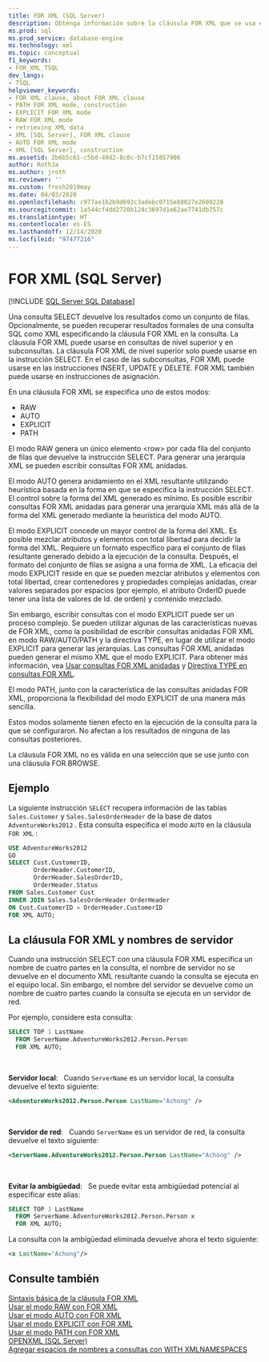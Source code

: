 ```yaml
---
title: FOR XML (SQL Server)
description: Obtenga información sobre la cláusula FOR XML que se usa en las consultas SQL para recuperar resultados como XML.
ms.prod: sql
ms.prod_service: database-engine
ms.technology: xml
ms.topic: conceptual
f1_keywords:
- FOR_XML_TSQL
dev_langs:
- TSQL
helpviewer_keywords:
- FOR XML clause, about FOR XML clause
- PATH FOR XML mode, construction
- EXPLICIT FOR XML mode
- RAW FOR XML mode
- retrieving XML data
- XML [SQL Server], FOR XML clause
- AUTO FOR XML mode
- XML [SQL Server], construction
ms.assetid: 2b6b5c61-c5bd-49d2-8c0c-b7cf15857906
author: RothJa
ms.author: jroth
ms.reviewer: ''
ms.custom: fresh2019may
ms.date: 04/03/2020
ms.openlocfilehash: c977ae1b2b9d692c3adebc0715e88027e2609228
ms.sourcegitcommit: 1a544cf4dd2720b124c3697d1e62ae7741db757c
ms.translationtype: HT
ms.contentlocale: es-ES
ms.lasthandoff: 12/14/2020
ms.locfileid: "97477216"
---
```

# <a name="for-xml-sql-server"></a>FOR XML (SQL Server)

[!INCLUDE [SQL Server SQL Database](../../includes/applies-to-version/sql-asdb.md)]

Una consulta SELECT devuelve los resultados como un conjunto de filas. Opcionalmente, se pueden recuperar resultados formales de una consulta SQL como XML especificando la cláusula FOR XML en la consulta. La cláusula FOR XML puede usarse en consultas de nivel superior y en subconsultas. La cláusula FOR XML de nivel superior solo puede usarse en la instrucción SELECT. En el caso de las subconsultas, FOR XML puede usarse en las instrucciones INSERT, UPDATE y DELETE. FOR XML también puede usarse en instrucciones de asignación.

En una cláusula FOR XML se especifica uno de estos modos:

- RAW
- AUTO
- EXPLICIT
- PATH

El modo RAW genera un único elemento \<row> por cada fila del conjunto de filas que devuelve la instrucción SELECT. Para generar una jerarquía XML se pueden escribir consultas FOR XML anidadas.

El modo AUTO genera anidamiento en el XML resultante utilizando heurística basada en la forma en que se especifica la instrucción SELECT. El control sobre la forma del XML generado es mínimo. Es posible escribir consultas FOR XML anidadas para generar una jerarquía XML más allá de la forma del XML generado mediante la heurística del modo AUTO.

El modo EXPLICIT concede un mayor control de la forma del XML. Es posible mezclar atributos y elementos con total libertad para decidir la forma del XML. Requiere un formato específico para el conjunto de filas resultante generado debido a la ejecución de la consulta. Después, el formato del conjunto de filas se asigna a una forma de XML. La eficacia del modo EXPLICIT reside en que se pueden mezclar atributos y elementos con total libertad, crear contenedores y propiedades complejas anidadas, crear valores separados por espacios (por ejemplo, el atributo OrderID puede tener una lista de valores de Id. de orden) y contenido mezclado.

Sin embargo, escribir consultas con el modo EXPLICIT puede ser un proceso complejo. Se pueden utilizar algunas de las características nuevas de FOR XML, como la posibilidad de escribir consultas anidadas FOR XML en modo RAW/AUTO/PATH y la directiva TYPE, en lugar de utilizar el modo EXPLICIT para generar las jerarquías. Las consultas FOR XML anidadas pueden generar el mismo XML que el modo EXPLICIT. Para obtener más información, vea [Usar consultas FOR XML anidadas](../../relational-databases/xml/use-nested-for-xml-queries.md) y [Directiva TYPE en consultas FOR XML](../../relational-databases/xml/type-directive-in-for-xml-queries.md).

El modo PATH, junto con la característica de las consultas anidadas FOR XML, proporciona la flexibilidad del modo EXPLICIT de una manera más sencilla.

Estos modos solamente tienen efecto en la ejecución de la consulta para la que se configuraron. No afectan a los resultados de ninguna de las consultas posteriores.

La cláusula FOR XML no es válida en una selección que se use junto con una cláusula FOR BROWSE.

## <a name="example"></a>Ejemplo

La siguiente instrucción `SELECT` recupera información de las tablas `Sales.Customer` y `Sales.SalesOrderHeader` de la base de datos `AdventureWorks2012` . Esta consulta especifica el modo `AUTO` en la cláusula `FOR XML` :

```sql
USE AdventureWorks2012
GO
SELECT Cust.CustomerID,
       OrderHeader.CustomerID,
       OrderHeader.SalesOrderID,
       OrderHeader.Status
FROM Sales.Customer Cust 
INNER JOIN Sales.SalesOrderHeader OrderHeader
ON Cust.CustomerID = OrderHeader.CustomerID
FOR XML AUTO;
```

## <a name="the-for-xml-clause-and-server-names"></a>La cláusula FOR XML y nombres de servidor

Cuando una instrucción SELECT con una cláusula FOR XML especifica un nombre de cuatro partes en la consulta, el nombre de servidor no se devuelve en el documento XML resultante cuando la consulta se ejecuta en el equipo local. Sin embargo, el nombre del servidor se devuelve como un nombre de cuatro partes cuando la consulta se ejecuta en un servidor de red.

Por ejemplo, considere esta consulta:

```sql
SELECT TOP 1 LastName
  FROM ServerName.AdventureWorks2012.Person.Person
  FOR XML AUTO;
```

&nbsp;

**Servidor local**: &nbsp; Cuando `ServerName` es un servidor local, la consulta devuelve el texto siguiente:

```xml
<AdventureWorks2012.Person.Person LastName="Achong" />  
```

&nbsp;

**Servidor de red**: &nbsp; Cuando `ServerName` es un servidor de red, la consulta devuelve el texto siguiente:

```xml
<ServerName.AdventureWorks2012.Person.Person LastName="Achong" />
```

&nbsp;

**Evitar la ambigüedad**: &nbsp; Se puede evitar esta ambigüedad potencial al especificar este alias:

```sql
SELECT TOP 1 LastName
  FROM ServerName.AdventureWorks2012.Person.Person x
  FOR XML AUTO;
```

La consulta con la ambigüedad eliminada devuelve ahora el texto siguiente:

```xml
<x LastName="Achong"/>
```

## <a name="see-also"></a>Consulte también

[Sintaxis básica de la cláusula FOR XML](../../relational-databases/xml/basic-syntax-of-the-for-xml-clause.md)  
[Usar el modo RAW con FOR XML](../../relational-databases/xml/use-raw-mode-with-for-xml.md)  
[Usar el modo AUTO con FOR XML](../../relational-databases/xml/use-auto-mode-with-for-xml.md)  
[Usar el modo EXPLICIT con FOR XML](../../relational-databases/xml/use-explicit-mode-with-for-xml.md)  
[Usar el modo PATH con FOR XML](../../relational-databases/xml/use-path-mode-with-for-xml.md)  
[OPENXML &#40;SQL Server&#41;](../../relational-databases/xml/openxml-sql-server.md)  
[Agregar espacios de nombres a consultas con WITH XMLNAMESPACES](../../relational-databases/xml/add-namespaces-to-queries-with-with-xmlnamespaces.md)
